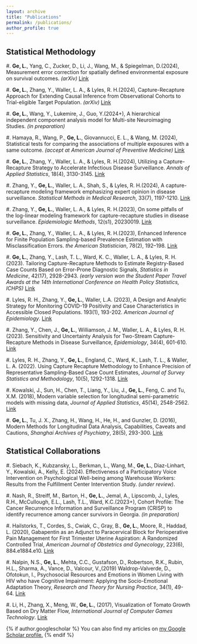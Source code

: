 ```yaml
---
layout: archive
title: "Publications"
permalink: /publications/
author_profile: true
---
```


<!---
{% include base_path %}

{% for post in site.publications reversed %}
  {% include archive-single.html %}
{% endfor %}

#. Hou, Z., **Ge, L.**, Wang, M. (2023+), Different ceiling approaches to deal with exposure outliers in Cox model settings: a simulation study. _(in preparation)_

-->

Statistical Methodology
------

#. **Ge, L.**, Yang, C., Zucker, D., Li, J., Wang, M., & Spiegelman, D.(2024), Measurement error correction for spatially defined environmental exposure on survival outcomes. _(arXiv)_ [Link](https://arxiv.org/abs/2410.09278)

#. **Ge, L.**, Zhang, Y., Waller, L. A., & Lyles, R. H.(2024), Capture-Recapture Approach for Extending Causal Inference from Observational Cohorts to Trial-eligible Target Population. _(arXiv)_ [Link](https://arxiv.org/abs/2409.18358)

#. **Ge, L.**, Wang, Y., Lukemire, J., Guo, Y.(2024+), A hierarchical independent component analysis model for Multi-site Neuroimaging Studies. _(in preparation)_

#. Hamaya, R., Wang, P., **Ge, L.**, Giovannucci, E. L., & Wang, M. (2024), Statistical tests for comparing the associations of multiple exposures with a same outcome. _(accept at American Journal of Preventive Medicine)_ [Link](https://arxiv.org/abs/2403.14044)

#. **Ge, L.**, Zhang, Y., Waller, L. A., & Lyles, R. H.(2024), Utilizing a Capture-Recapture Strategy to Accelerate Infectious Disease Surveillance. _Annals of Applied Statistics_, 18(4), 3130-3145. [Link](https://doi:10.1214/24-AOAS1927)

#. Zhang, Y., **Ge, L.**, Waller, L. A., Shah, S., & Lyles, R. H.(2024), A capture-recapture modeling framework emphasizing expert opinion in disease surveillance. _Statistical Methods in Medical Research_, 33(7), 1197-1210. [Link](https://doi:10.1177/09622802241254217)

#. Zhang, Y., **Ge, L.**, Waller, L. A., & Lyles, R. H.(2023), On some pitfalls of the log-linear modeling framework for capture-recapture studies in disease surveillance. _Epidemiologic Methods_, 12(s1), 20230019. [Link](https://doi.org/10.1515/em-2023-0019)

#. **Ge, L.**, Zhang, Y., Waller, L. A., & Lyles, R. H.(2023), Enhanced Inference for Finite Population Sampling-based Prevalence Estimation with Misclassification Errors. _the American Statistician_, 78(2), 192–198. [Link](https://doi.org/10.1080/00031305.2023.2250401)

#. **Ge, L.**, Zhang, Y., Lash, T. L., Ward, K. C., Waller, L. A., & Lyles, R. H.(2023). Tailoring Capture-Recapture Methods to Estimate Registry-Based Case Counts Based on Error-Prone Diagnostic Signals, _Statistics in Medicine_, 42(17), 2928-2943. _(early version won the Student Paper Travel Awards at the 14th International Conference on Health Policy Statistics, ICHPS)_ [Link](https://doi.org/10.1002/sim.9759)

#. Lyles, R. H., Zhang, Y., **Ge, L.**, Waller, L.A. (2023), A Design and Analytic Strategy for Monitoring COVID-19 Positivity and Case Characteristics in Accessible Closed Populations. 193(1), 193-202. _American Journal of Epidemiology_. [Link](https://doi.org/10.1093/aje/kwad177)

#. Zhang, Y., Chen, J., **Ge, L.**, Williamson, J. M., Waller, L. A., & Lyles, R. H. (2023). Sensitivity and Uncertainty Analysis for Two-Stream Capture-Recapture Methods in Disease Surveillance, _Epidemiology_, 34(4), 601-610. [Link](https://doi.org/10.1097/EDE.0000000000001614)

#. Lyles, R. H., Zhang, Y., **Ge, L.**, England, C., Ward, K., Lash, T. L., & Waller, L. A. (2022). Using Capture Recapture Methodology to Enhance Precision of Representative Sampling-Based Case Count Estimates, _Journal of Survey Statistics and Methodology_, 10(5), 1292-1318. [Link](https://doi.org/10.1093/jssam/smab052)

#. Kowalski, J., Sun, H., Chen, T., Liang, Y., Liu, J., **Ge, L.**, Feng, C. and Tu, X.M. (2018), Modern variable selection for longitudinal semi-parametric models with missing data, _Journal of Applied Statistics_, 45(14), 2548-2562. [Link](https://doi.org/10.1080/02664763.2018.1426739)

#. **Ge, L.**, Tu, J. X., Zhang, H., Wang, H., He, H., and Gunzler, D. (2016), Modern Methods for Longitudinal Data Analysis, Capabilities, Caveats and Cautions, _Shanghai Archives of Psychiatry_, 28(5), 293-300. [Link](https://www.ncbi.nlm.nih.gov/pmc/articles/PMC5434286/)

Statistical Collaborations
------
#. Siebach, K., Kubzansky, L., Berkman, L., Wang, M., **Ge, L.**, Diaz-Linhart, Y., Kowalski, A., Kelly, E. (2024). Effectiveness of a Participatory Voice Intervention on Psychological Well-being among Warehouse Workers: Results from the Fulfillment Center Intervention Study. _(under review)_.

#. Nash, R., Streiff, M., Barton, H., **Ge, L.**, Jemal, A., Lipscomb, J., Lyles, R.H., McCullough, E.L., Lash, T.L., Ward, K.C.(2023+), Cohort Profile: The Cancer Recurrence Information and Surveillance Program (CRISP) to identify recurrence among cancer survivors in Georgia.  _(in preparation)_

#. Hailstorks, T., Cordes, S., Cwiak, C., Gray, B., **Ge, L.**, Moore, R., Haddad, L. (2020), Gabapentin as an Adjunct to Paracervical Block for Perioperative Pain Management for First Trimester Uterine Aspiration: A Randomized Controlled Trial, _American Journal of Obstetrics and Gynecology_, 223(6), 884.e1884.e10. [Link](https://doi.org/10.1016/j.ajog.2020.06.011)

#. Nalpin, N.S., **Ge, L.**, Mehta, C.C., Gustafson, D., Robertson, R.K., Rubin, H.L., Sharma, A., Vance, D., Valcour, V.,(2019) Waldrop-Valverde, D., Ofotokun, I., Psychosocial Resources and Emotions in Women Living with HIV who have Cognitive Impairment: Applying the Socio-Emotional Adaptation Theory, _Research and Theory for Nursing Practice_, 34(1), 49-64. [Link](https://connect.springerpub.com/content/sgrrtnp/34/1/49.abstract)

#. Li, H., Zhang, X., Meng, W., **Ge, L.**, (2017), Visualization of Tomato Growth Based on Dry Matter Flow, _International Journal of Computer Games Technology_. [Link](https://doi.org/10.1155/2017/2302731)



{% if author.googlescholar %}
  You can also find my articles on <u><a href="{{author.googlescholar}}">my Google Scholar profile</a>.</u>
{% endif %}
